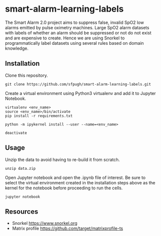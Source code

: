 # smart-alarm-learning-labels
The Smart Alarm 2.0 project aims to suppress false, invalid SpO2 low alarms emitted by pulse oximetry machines. Large SpO2 alarm datasets with labels of whether an alarm should be suppressed or not do not exist and are expensive to create. Hence we are using Snorkel to programmatically label datasets using several rules based on domain knowledge.

## Installation
Clone this repository.
```
git clone https://github.com/sfpugh/smart-alarm-learning-labels.git
```

Create a virtual environment using Python3 virtualenv and add it to Jupyter Notebook.
```
virtualenv <env_name>
source <env_name>/bin/activate
pip install -r requirements.txt

python -m ipykernel install --user --name=<env_name>

deactivate
```

## Usage
Unzip the data to avoid having to re-build it from scratch.
```
unzip data.zip
```

Open Jupyter notebook and open the .ipynb file of interest. Be sure to select the virtual environment created in the installation steps above as the kernel for the notebook before proceeding to run the cells.
```
jupyter notebook
```

## Resources
- Snorkel https://www.snorkel.org 
- Matrix profile https://github.com/target/matrixprofile-ts
